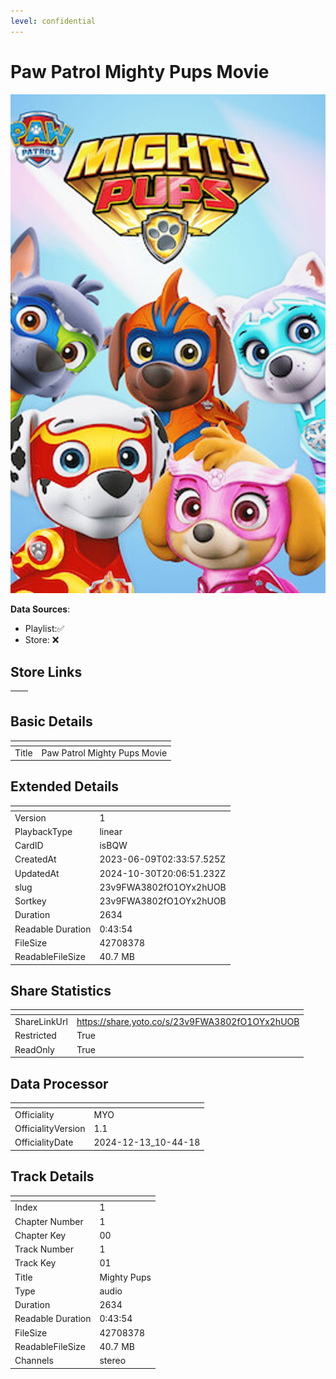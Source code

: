 ```yaml
---
level: confidential
---
```

# Paw Patrol Mighty Pups Movie

![card_[isBQW].png](../../img/cards/card_[isBQW].png)

**Data Sources**: 

- Playlist:✅
- Store: ❌


## Store Links

| <!-- --> | <!-- --> |
| - | - |


## Basic Details

| <!-- --> | <!-- --> |
| - | - |
| Title | Paw Patrol Mighty Pups Movie |


## Extended Details

| <!-- --> | <!-- --> |
| - | - |
| Version | 1 |
| PlaybackType | linear |
| CardID | isBQW |
| CreatedAt | 2023-06-09T02:33:57.525Z |
| UpdatedAt | 2024-10-30T20:06:51.232Z |
| slug | 23v9FWA3802fO1OYx2hUOB |
| Sortkey | 23v9FWA3802fO1OYx2hUOB |
| Duration | 2634 |
| Readable Duration | 0:43:54 |
| FileSize | 42708378 |
| ReadableFileSize | 40.7 MB |


## Share Statistics

| <!-- --> | <!-- --> |
| - | - |
| ShareLinkUrl | https://share.yoto.co/s/23v9FWA3802fO1OYx2hUOB |
| Restricted | True |
| ReadOnly | True |


## Data Processor

| <!-- --> | <!-- --> |
| - | - |
| Officiality | MYO
| OfficialityVersion | 1.1
| OfficialityDate | 2024-12-13_10-44-18


## Track Details

| <!-- --> | <!-- --> |
| - | - |
| Index | 1 |
| Chapter Number | 1 |
| Chapter Key | 00 |
| Track Number | 1 |
| Track Key | 01 |
| Title | Mighty Pups |
| Type | audio |
| Duration | 2634 |
| Readable Duration | 0:43:54 |
| FileSize | 42708378 |
| ReadableFileSize | 40.7 MB |
| Channels | stereo |

